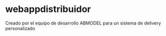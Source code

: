 # webappdistribuidor
Creado por el equipo de desarrollo ABMODEL para un sistema de delivery personalizado
